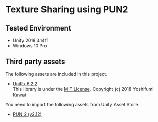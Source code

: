 # Texture Sharing using PUN2

## Tested Environment
- Unity 2018.3.14f1
- Windows 10 Pro

## Third party assets
The following assets are included in this project.

- [UniRx 6.2.2](https://github.com/neuecc/UniRx/releases/tag/6.2.2)  
  This library is under the [MIT License](https://github.com/neuecc/UniRx/blob/master/LICENSE). Copyright (c) 2018 Yoshifumi Kawai

You need to import the following assets from Unity Asset Store.

- [PUN 2 (v2.12)](https://assetstore.unity.com/packages/tools/network/pun-2-free-119922)
